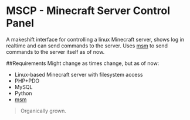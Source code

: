 MSCP - Minecraft Server Control Panel
=====================================

A makeshift interface for controlling a linux Minecraft server, shows log in realtime and can send commands to the server.
Uses [msm](https://github.com/marcuswhybrow/minecraft-server-manager) to send commands to the server itself as of now.

##Requirements
Might change as times change, but as of now:
* Linux-based Minecraft server with filesystem access
* PHP+PDO
* MySQL
* Python
* [msm](https://github.com/marcuswhybrow/minecraft-server-manager)

> Organically grown.
